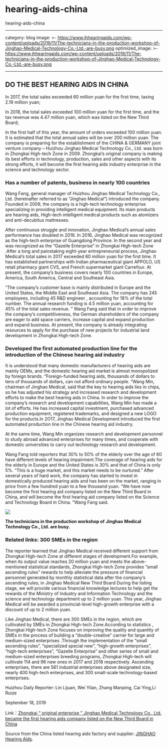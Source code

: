 # hearing-aids-china
hearing-aids-china

---
category: blog
image: >-
  https://www.jhhearingaids.com/wp-content/uploads/2019/11/The-technicians-in-the-production-workshop-of-Jinghao-Medical-Technology-Co.-Ltd.-are-busy.png
optimized_image: >-
  https://www.jhhearingaids.com/wp-content/uploads/2019/11/The-technicians-in-the-production-workshop-of-Jinghao-Medical-Technology-Co.-Ltd.-are-busy.png

---
## ****DO THE BEST HEARING AIDS IN CHINA****

In 2017, the total sales exceeded 60 million yuan for the first time, taxing 2.19 million yuan;

In 2018, the total sales exceeded 100 million yuan for the first time, and the tax revenue was 4.47 million yuan, which was listed on the New Third Board;

In the first half of this year, the amount of orders exceeded 100 million yuan. It is estimated that the total annual sales will be over 200 million yuan. The company is preparing for the establishment of the CHINA & GERMANY joint venture company – Huizhou Jinghao Medical Technology Co., Ltd. was born in Zhongkai High-tech Zone in 2009. Zhongkai’s original company is making its best efforts in technology, production, sales and other aspects with its strong efforts, it will become the first hearing aids industry enterprise in the science and technology sector.

### ****Has a number of patents, business in nearly 100 countries****

Wang Fang, general manager of Huizhou Jinghao Medical Technology Co., Ltd. (hereinafter referred to as “Jinghao Medical”) introduced the company. Founded in 2009, the company is a high-tech technology enterprise specializing in providing intelligent medical equipment. Its main products are hearing aids, High-tech intelligent medical products such as atomizers and anti-decubitus mattresses.

After continuous struggle and innovation, Jinghao Medical’s annual sales performance has doubled in 2016. In 2016, Jinghao Medical was recognized as the high-tech enterprise of Guangdong Province. In the second year and was recognized as the “Gazelle Enterprise” in Zhongkai High-tech Zone .After a long and painstaking eight-year entrepreneurial process, Jinghao Medical’s total sales in 2017 exceeded 60 million yuan for the first time. It has established partnerships with Indian pharmaceutical giant APPOLO, US retail pharmacy giant CVS, and French supermarket giant Carrefour. At present, the company’s business covers nearly 100 countries in Europe, America, South America, Central and Southeast Asia.

“The company’s customer base is mainly distributed in Europe and the United States, the Middle East and Southeast Asia. The company has 245 employees, including 45 R&D engineer , accounting for 18% of the total number. The annual research funding is 4.5 million yuan, accounting for 45% of the total sales revenue. ” Wang Fang said that in order to improve the company’s competitiveness, the German shareholders of the company are eager to add space carriers, increase capital and expand production and expand business. At present, the company is already integrating resources to apply for the purchase of new projects for industrial land development in Zhongkai High-tech Zone.

### ****Developed the first automated production line for the introduction of the Chinese hearing aid industry****

It is understood that many domestic manufacturers of hearing aids are mainly OEMs, and the domestic hearing aid market is almost monopolized by foreign brands. “Foreign-funded hearing aids, thousands of dollars to tens of thousands of dollars, can not afford ordinary people. ”Wang Min, chairman of Jinghao Medical, said that the key to hearing aids lies in chips, so he has adjusted his strategy and increased research and development efforts to make the best hearing aids in China. In order to improve the company’s research and development capabilities, Wang Min has made a lot of efforts. He has increased capital investment, purchased advanced production equipment, registered trademarks, and designed a new LOGO for the products.In 2O17, Jinghao Medical Development introduced the first automated production line in the Chinese hearing aid industry.

At the same time, Wang Min organizes research and development personnel to study abroad advanced enterprises for many times, and cooperate with domestic universities to carry out technology research and development.

Wang Fang told reporters that 30% to 50% of the elderly over the age of 60 have different levels of hearing impairment.The coverage of hearing aids for the elderly in Europe and the United States is 30% and that of China is only 5%. “This is a huge market, and this market needs to be nurtured.” After several years of hard work, the company has started to invest in domestically produced hearing aids and has been on the market, ranging in price from a few hundred yuan to a few thousand yuan. “We have now become the first hearing aid company listed on the New Third Board in China, and will become the first hearing aid company listed on the Science and Technology Board in China. ”Wang Fang said.

![](https://www.jhhearingaids.com/wp-content/uploads/2019/11/The-technicians-in-the-production-workshop-of-Jinghao-Medical-Technology-Co.-Ltd.-are-busy.png)

__The technicians in the production workshop of__ __Jinghao__ __Medical Technology Co., Ltd. are busy.__

### ****Related links:****  ****300****  ****SMEs in the****  ****region****

The reporter learned that Jinghao Medical received different support from Zhongkai High-tech Zone at different stages of development.For example, when its output value reaches 20 million yuan and meets the above-mentioned statistical standards, Zhongkai High-tech Zone provides “small ascending rules” rewards to help alleviate the pressure of financial personnel generated by monthly statistical data after the company’s ascending rules; in Jinghao Medical New Third Board During the listing stage, we will provide various financial knowledge lectures to help get the rewards of the Ministry of Industry and Information Technology and the science and technology department up to 2 million yuan. This year, Jinghao Medical will be awarded a provincial-level high-growth enterprise with a discount of up to 2 million yuan.

Like Jinghao Medical, there are 300 SMEs in the region, which are cultivated by SMEs in Zhongkai High-tech Zone.According to statistics , Zhongkai High-tech Zone focuses on improving the quality and quantity of SMEs in the process of building a “double-creative” carrier for large and medium-sized enterprises .Through the implementation of the “small ascending rules”, “specialized special new”, “high-growth enterprises”, “high-tech enterprises”, “Gazelle Enterprise” and other series of small and medium-sized enterprises breeding programs, Zhongkai High-tech will cultivate 114 and 96 new ones in 2017 and 2018 respectively. Ascending enterprises, there are 561 industrial enterprises above designated size, nearly 400 high-tech enterprises, and 300 small-scale technology-based enterprises.

Huizhou Daily Reporter: Lin Lijuan, Wei Yilan, Zhang Manping, Cai Ying,Li Ruize

September 18, 2019

Link：[Zhongkai “ original enterprise ” Jinghao Medical Technology Co., Ltd. became the first hearing aids company listed on the New Third Board in China](https://www.jhhearingaids.com/jinghao-medical-became-the-first-hearing-aids-company-listed-on-the-new-third-board-in-china/ 
"https://www.jhhearingaids.com/jinghao-medical-became-the-first-hearing-aids-company-listed-on-the-new-third-board-in-china/")

Source from the China listed hearing aids factory and supplier:  [JINGHAO Hearing Aids](https://www.jhhearingaids.com/).
